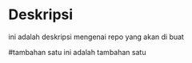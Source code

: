 # Deskripsi
ini adalah deskripsi mengenai repo yang akan di buat

#tambahan satu
ini adalah tambahan satu